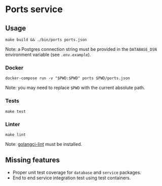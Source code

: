 # Ports service

## Usage

`make build && ./bin/ports ports.json`

Note: a Postgres connection string must be provided in the `DATABASE_DSN` environment variable (see `.env.example`).

### Docker

`docker-compose run -v "$PWD:$PWD" ports $PWD/ports.json`

Note: you may need to replace `$PWD` with the current absolute path.

### Tests

`make test`

### Linter

`make lint`

Note: [golangci-lint](https://golangci-lint.run/usage/install/) must be installed.

## Missing features

* Proper unit test coverage for `database` and `service` packages.
* End to end service integration test using test containers.
